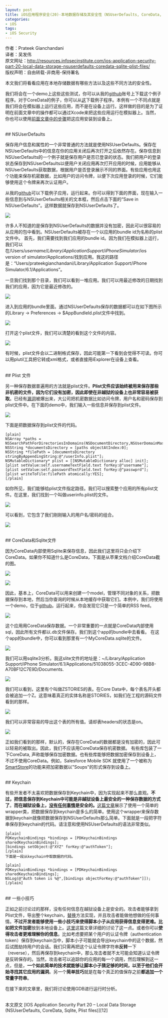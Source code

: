 ```yaml
---
layout: post  
title: iOS应用程序安全(20)-本地数据存储及其安全性（NSUserDefaults, CoreData, Sqlite, Plist 文件）  
categories:  
- iOS  
tags:    
- iOS Security
---   
```



作者：Prateek Gianchandani  
译者：吴发伟  
原文网址：http://resources.infosecinstitute.com/ios-application-security-part-20-local-data-storage-nsuserdefaults-coredata-sqlite-plist-files/  
版权声明：自由转载-非商用-保持署名


本文我们将看看应用在本地存储数据有哪些方法以及这些不同方法的安全性。

我们将会在一个demo上这些这些测试，你可以从我的[github][1]账号上下载这个例子程序。对于CoreData的例子，你可以从[这][2]下载例子程序。本例有一个不同点就是我们将会在模拟器上运行这些应用，而不是在设备上运行。这样做的目的是为了证明在前面文章中的操作都可以通过Xcode来把这些应用运行在模拟器上。当然，你也可以使用[前面文章中的步骤][4]把这应用安装到设备上。

<br>
## NSUserDefaults

保存用户信息和属性的一个非常普通的方法就是使用NSUserDefaults。保存在NSUserDefaults中的信息在你的应用关闭后再次打开之后依然存在。保存信息到NSUserDefaults的一个例子就是保存用户是否已登录的状态。我们把用户的登录状态保存到NSUserDefaults以便用户关闭应用再次打开应用的时候，应用能够从NSUserDefaults获取数据，根据用户是否登录展示不同的界面。有些应用也用这个功能来保存机密数据，比如用户的访问令牌，以便下次应用登录的时候，它们能够使用这个令牌来再次认证用户。


从我的[github][1]可以下载例子应用，运行起来。你可以得到下面的界面，现在输入一些信息到与NSUserDefaults相关的文本框，然后点击下面的“Save in NSUserDefaults”。这样数据就保存到NSUserDefaults了。

![](http://resources.infosecinstitute.com/wp-content/uploads/101613_1214_IOSApplicat1.png)

许多人不知道的是保存到NSUserDefaults的数据并没有加密，因此可以很容易的从应用的包中看到。NSUserDefaults被存在一个以应用的bundle id为名称的plist文件中。
首先，我们需要找到我们应用的bundle id。因为我们在模拟器上运行，我们可以在/Users/$username/Library/Application Support/iPhone Simulator/$ios version of simulator/Applications/找到应用。我这的路径是：“Users/prateekgianchandani/Library/Application Support/iPhone Simulator/6.1/Applications”。

一旦我们找到那个目录，我们可以看到一堆应用。我们可以用最近修改的日期找到我们的应用，因为它是最近修改的。

![](http://resources.infosecinstitute.com/wp-content/uploads/101613_1214_IOSApplicat2.png)

进入到应用的bundle里面。通过NSUserDefaults保存的数据都可以在如下图所示的Library -> Preferences -> $AppBundleId.plist文件中找到。

![](http://resources.infosecinstitute.com/wp-content/uploads/101613_1214_IOSApplicat3.png)

打开这个plist文件，我们可以清楚的看到这个文件的内容。

![](http://resources.infosecinstitute.com/wp-content/uploads/101613_1214_IOSApplicat4.png)

有时候，plist文件会以二进制格式保存，因此可能第一下看到会觉得不可读。你可以用plutil工具把它转成xml格式，或者直接用iExplorer在设备上查看。

<br>
## Plist 文件

另一种保存数据普遍用的方法就是plist文件。**Plist文件应该始终被用来保存那些非机密的文件，因为它们没有加密，因此即使在非越狱的设备上也非常容易被获取**。已经有[漏洞][5]被爆出来，大公司把机密数据比如访问令牌，用户名和密码保存到plist文件中。在下面的demo中，我们输入一些信息并保存到plist文件。

![](http://resources.infosecinstitute.com/wp-content/uploads/101613_1214_IOSApplicat5.png)

下面是把数据保存到plist文件的代码。

    [plain]
    NSArray *paths = NSSearchPathForDirectoriesInDomains(NSDocumentDirectory,NSUserDomainMask,YES);
    NSString *documentsDirectory = [paths objectAtIndex:0];
    NSString *filePath = [documentsDirectory stringByAppendingString:@"/userInfo.plist"];
    NSMutableDictionary* plist = [[NSMutableDictionary alloc] init];
    [plist setValue:self.usernameTextField.text forKey:@"username"];
    [plist setValue:self.passwordTextField.text forKey:@"passwprd"];
    [plist writeToFile:filePath atomically:YES];
    [/plain]

如你所见，我们能够给plist文件指定路径。我们可以搜索整个应用的所有plist文件。在这里，我们找到一个叫做userinfo.plist的文件。

![](http://resources.infosecinstitute.com/wp-content/uploads/101613_1214_IOSApplicat6.png)

可以看到，它包含了我们刚刚输入的用户名/密码的组合。

![](http://resources.infosecinstitute.com/wp-content/uploads/101613_1214_IOSApplicat7.png)

<br>
## CoreData和Sqlite文件

因为CoreData内部使用Sqlite来保存信息，因此我们这里将只会介绍下CoreData。如果你不知道什么是CoreData，下面是从苹果文档介绍CoreData截的图。

![](http://resources.infosecinstitute.com/wp-content/uploads/101613_1214_IOSApplicat8.png)

![](http://resources.infosecinstitute.com/wp-content/uploads/101613_1214_IOSApplicat9.png)

因此，基本上，CoreData可以用来创建一个model，管理不同对象的关系，把数据保存到本地，然后当你查询的时候从本地缓存中获取它们。本例中，我们将使用一个demo，位于[github][6]。运行起来，你会发现它只是一个简单的RSS feed。


![](http://resources.infosecinstitute.com/wp-content/uploads/101613_1214_IOSApplicat10.png)


这个应用用CoreData保存数据。一个非常重要的一点就是CoreData内部使用sql，因此所有文件都以.db文件保存。我们到这个app的bundle中去看看。
在这个app的bundle中，你可以看到那里有一个MyCoreData.sqlite的文件。

![](http://resources.infosecinstitute.com/wp-content/uploads/101613_1214_IOSApplicat11.png)

我们可以用sqlite3分析。我这slite文件的地址是：~/Library/Application Support/iPhone Simulator/6.1/Applications/51038055-3CEC-4D90-98B8-A70BF12C7E9D/Documents.


![](http://resources.infosecinstitute.com/wp-content/uploads/101613_1214_IOSApplicat12.png)

我们可以看到，这里有个叫做ZSTORIES的表。在Core Data中，每个表名开头都会被追加一个Z。这意味着真正的实体名称是STORIES，如我们在工程的源码文件看到的那样。

![](http://resources.infosecinstitute.com/wp-content/uploads/101613_1214_IOSApplicat13.png)

我们可以非常容易的导出这个表的所有值。请却表headers的状态是on。

![](http://resources.infosecinstitute.com/wp-content/uploads/101613_1214_IOSApplicat14.png)


正如我们看到的那样，默认的，保存在CoreData的数据都是没有加密的，因此可以轻易的被取出。因此，我们不应该用CoreData保存机密数据。
有些库包装了一下CoreData, 声称能够保存加密数据。也有些库能够把数据加密保存到设备上，不过不使用CoreData。例如，Salesforce Mobile SDK
就使用了一个被称为[SmartStore][7]的功能来把加密数据以"Soups"的形式保存到设备上。

<br>
## Keychain

有些开发者不太喜欢把数据保存到Keychain中，因为实现起来不那么直观。**不过，把信息保存到Keychain中可能是非越狱设备上最安全的一种保存数据的方式了**。**而在越狱设备上，[没有任何事情][8]是安全的。**[这篇文章][9]展示了使用一个简单的wrapper类，把数据保存到keychain是多么的简单。使用这个wrapper来保存数据到keychain就像把数据保存到NSUserDefaults那么简单。下面就是一段把字符串保存到keychain的代码。请注意和使用NSUserDefaults的语法非常类似。

    [plain]
    PDKeychainBindings *bindings = [PDKeychainBindings sharedKeychainBindings];
    [bindings setObject:@"XYZ" forKey:@"authToken"];
    [/plain]
    下面是一段从keychain中取数据的代码。
    
    [plain]
    PDKeychainBindings *bindings = [PDKeychainBindings sharedKeychainBindings];
    NSLog(@"Auth token is %@",[bindings objectForKey:@"authToken"]]);
    [/plain]


<br>
## 一些小技巧


正如之前讨论过的那样，没有任何信息在越狱设备上是安全的。攻击者能够拿到Plist文件，导出整个keychain，[替换][10]方法实现，并且攻击者能做他想做的任何事情。**不过开发者能够使用一些小技巧来使得脚本小子从应用获得信息变得更难。**比如把**文件加密**放到本地设备上。[这里][11]这篇文章详细的讨论了这一点。或者你可以**使得攻击者更难理解你的信息**。比如考虑要把某个用户的认证令牌（authentication token）保存到keychain当中，脚本小子可能就会导出keychain中的这个数据，然后试图劫持用户的会话。我们只需再把这个认证令牌字符串**反转**一下（reverse），然后再保存到keychain中，那么攻击者就不太可能会知道认证令牌是反转保存的。当然，攻击者可以追踪你的应用的每一个调用，然后理解到这一点，但是，**一个如此简单的技术就能够让脚本小子猜足够的时间，以至于他们会开始寻找其它应用的漏洞**。另一个**简单技巧**就是在每个真正的值保存之前**都追加一个常量字符串**。

在接下来的文章里，我们将讨论使用GDB进行运行时分析。


 <br/>
本文原文 [IOS Application Security Part 20 – Local Data Storage (NSUserDefaults, CoreData, Sqlite, Plist files)][12]



[1]:https://github.com/prateek147/localDataStorageDemo
[2]:https://github.com/ChrisDrit/Core-Data-Example-Code
[3]:http://highaltitudehacks.com/security/
[4]:http://wufawei.com/2013/11/ios-application-security-7/
[5]:http://garethwright.com/facebook-mobile-ecurity-hole-allows-identity-theft/
[6]:https://github.com/ChrisDrit/Core-Data-Example-Code
[7]:http://www.modelmetrics.com/tomgersic/storing-data-offline-with-salesforce-mobile-sdk-smartstore/
[8]:http://wufawei.com/2013/11/ios-application-security-12/
[9]:http://highaltitudehacks.com/2013/09/17/ios-dev-storing-info-in-keychain-with-nsuserdefaults-like-syntax
[10]:http://wufawei.com/2013/11/ios-application-security-8/
[11]:http://highaltitudehacks.com/2013/09/26/ios-dev-encrypted-images-and-saving-them-in-app-sandbox
[12]:http://resources.infosecinstitute.com/ios-application-security-part-20-local-data-storage-nsuserdefaults-coredata-sqlite-plist-files/


